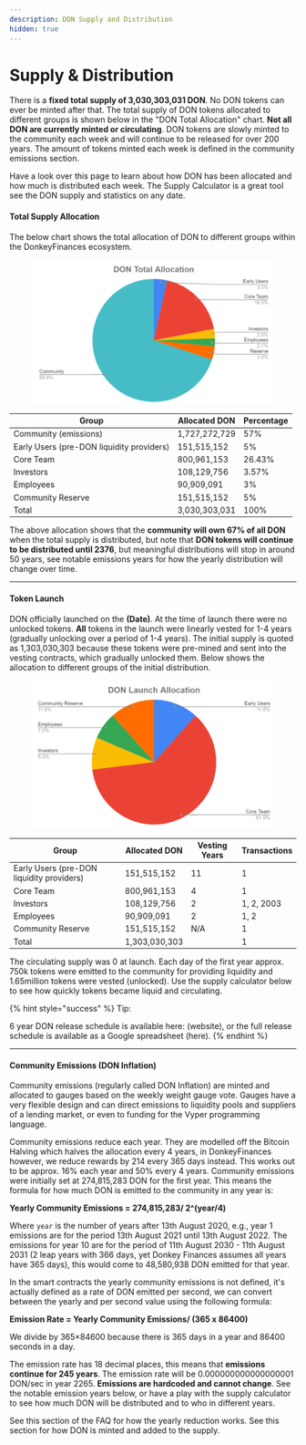 ```yaml
---
description: DON Supply and Distribution
hidden: true
---
```


# Supply & Distribution

There is a **fixed total supply of 3,030,303,031 DON**. No DON tokens can ever be minted after that. The total supply of DON tokens allocated to different groups is shown below in the "DON Total Allocation" chart. **Not all DON are currently minted or circulating**. DON tokens are slowly minted to the community each week and will continue to be released for over 200 years. The amount of tokens minted each week is defined in the community emissions section.

Have a look over this page to learn about how DON has been allocated and how much is distributed each week. The Supply Calculator is a great tool see the DON supply and statistics on any date.

#### **Total Supply Allocation** <a href="#total-supply-allocation" id="total-supply-allocation"></a>

The below chart shows the total allocation of DON to different groups within the DonkeyFinances ecosystem.

<figure><img src="../../.gitbook/assets/image (7).png" alt=""><figcaption></figcaption></figure>

| Group                                     | Allocated DON | Percentage |
| ----------------------------------------- | ------------- | ---------- |
| Community (emissions)                     | 1,727,272,729 | 57%        |
| Early Users (pre-DON liquidity providers) | 151,515,152   | 5%         |
| Core Team                                 | 800,961,153   | 26.43%     |
| Investors                                 | 108,129,756   | 3.57%      |
| Employees                                 | 90,909,091    | 3%         |
| Community Reserve                         | 151,515,152   | 5%         |
| Total                                     | 3,030,303,031 | 100%       |



The above allocation shows that the **community will own 67% of all DON** when the total supply is distributed, but note that **DON tokens will continue to be distributed until 2376**, but meaningful distributions will stop in around 50 years, see notable emissions years for how the yearly distribution will change over time.

***

#### **Token Launch** <a href="#token-launch" id="token-launch"></a>

DON officially launched on the **(Date)**. At the time of launch there were no unlocked tokens. **All** tokens in the launch were linearly vested for 1-4 years (gradually unlocking over a period of 1-4 years). The initial supply is quoted as 1,303,030,303 because these tokens were pre-mined and sent into the vesting contracts, which gradually unlocked them. Below shows the allocation to different groups of the initial distribution.

<figure><img src="../../.gitbook/assets/image (8).png" alt=""><figcaption></figcaption></figure>

| Group                                     | Allocated DON | Vesting Years | Transactions |
| ----------------------------------------- | ------------- | ------------- | ------------ |
| Early Users (pre-DON liquidity providers) | 151,515,152   | 11            | 1            |
| Core Team                                 | 800,961,153   | 4             | 1            |
| Investors                                 | 108,129,756   | 2             | 1, 2, 2003   |
| Employees                                 | 90,909,091    | 2             | 1, 2         |
| Community Reserve                         | 151,515,152   | N/A           | 1            |
| Total                                     | 1,303,030,303 |               | 1            |

The circulating supply was 0 at launch. Each day of the first year approx. 750k tokens were emitted to the community for providing liquidity and 1.65million tokens were vested (unlocked). Use the supply calculator below to see how quickly tokens became liquid and circulating.



{% hint style="success" %}
Tip:&#x20;

6 year DON release schedule is available here: (website), or the full release schedule is available as a Google spreadsheet (here).
{% endhint %}

***

#### **Community Emissions (DON Inflation)** <a href="#community-emissions-crv-inflation" id="community-emissions-crv-inflation"></a>

Community emissions (regularly called DON Inflation) are minted and allocated to gauges based on the weekly weight gauge vote. Gauges have a very flexible design and can direct emissions to liquidity pools and suppliers of a lending market, or even to funding for the Vyper programming language.

Community emissions reduce each year. They are modelled off the Bitcoin Halving which halves the allocation every 4 years, in DonkeyFinances however, we reduce rewards by 214 every 365 days instead. This works out to be approx. 16% each year and 50% every 4 years. Community emissions were initially set at 274,815,283 DON for the first year. This means the formula for how much DON is emitted to the community in any year is:



**Yearly Community Emissions = 274,815,283/ 2^(year/4)**



Where `year` is the number of years after 13th August 2020, e.g., year 1 emissions are for the period 13th August 2021 until 13th August 2022. The emissions for year 10 are for the period of 11th August 2030 - 11th August 2031 (2 leap years with 366 days, yet Donkey Finances assumes all years have 365 days), this would come to 48,580,938 DON emitted for that year.

In the smart contracts the yearly community emissions is not defined, it's actually defined as a rate of DON emitted per second, we can convert between the yearly and per second value using the following formula:

**Emission Rate = Yearly Community Emissions/ (365 x 86400)**



We divide by 365×84600 because there is 365 days in a year and 86400 seconds in a day.

The emission rate has 18 decimal places, this means that **emissions continue for 245 years**. The emission rate will be 0.000000000000000001 DON/sec in year 2265. **Emissions are hardcoded and cannot change**. See the notable emission years below, or have a play with the supply calculator to see how much DON will be distributed and to who in different years.

See this section of the FAQ for how the yearly reduction works. See this section for how DON is minted and added to the supply.


